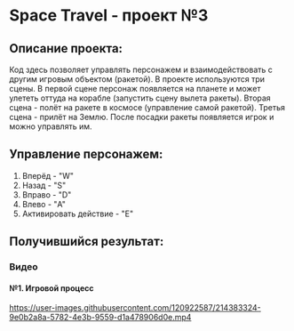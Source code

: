 # Space Travel - проект №3
## Описание проекта:
Код здесь позволяет управлять персонажем и взаимодействовать с другим игровым объектом (ракетой). В проекте используются три сцены. В первой сцене персонаж появляется на планете и может улететь оттуда на корабле (запустить сцену вылета ракеты). Вторая сцена - полёт на ракете в космосе (управление самой ракетой). Третья сцена - прилёт на Землю. После посадки ракеты появляется игрок и можно управлять им. 

## Управление персонажем:
1. Вперёд - "W"
2. Назад - "S"
3. Вправо - "D"
4. Влево - "A"
5. Активировать действие - "E"

## Получившийся результат:
### Видео
#### №1. Игровой процесс
https://user-images.githubusercontent.com/120922587/214383324-9e0b2a8a-5782-4e3b-9559-d1a478906d0e.mp4

